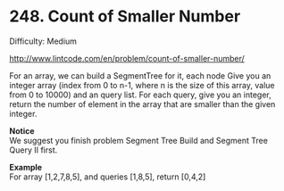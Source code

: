 # 248. Count of Smaller Number

Difficulty: Medium

http://www.lintcode.com/en/problem/count-of-smaller-number/

For an array, we can build a SegmentTree for it, each node Give you an integer array (index from 0 to n-1, where n is the size of this array, value from 0 to 10000) and an query list. For each query, give you an integer, return the number of element in the array that are smaller than the given integer.

**Notice**  
We suggest you finish problem Segment Tree Build and Segment Tree Query II first.

**Example**  
For array [1,2,7,8,5], and queries [1,8,5], return [0,4,2]
